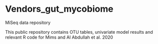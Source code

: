 # Vendors_gut_mycobiome
MiSeq data repository

This public repository contains OTU tables, univariate model results and relevant R code for Mims and Al Abdullah et al. 2020
